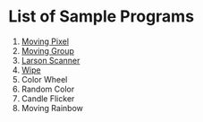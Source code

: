 # List of Sample Programs

1. [Moving Pixel](moving-pixel.md)
2. [Moving Group](moving-group.md)
3. [Larson Scanner](larson-scanner.md)
4. [Wipe](wipe.md)
5. Color Wheel
6. Random Color
7. Candle Flicker
8. Moving Rainbow
